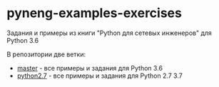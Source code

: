 # pyneng-examples-exercises

Задания и примеры из книги "Python для сетевых инженеров" для Python 3.6

В репозитории две ветки:

* [master](https://github.com/natenka/pyneng-examples-exercises/) - все примеры и задания для Python 3.6
* [python2.7](https://github.com/natenka/pyneng-examples-exercises/tree/python2.7) - все примеры и задания для Python 2.7
3.7
